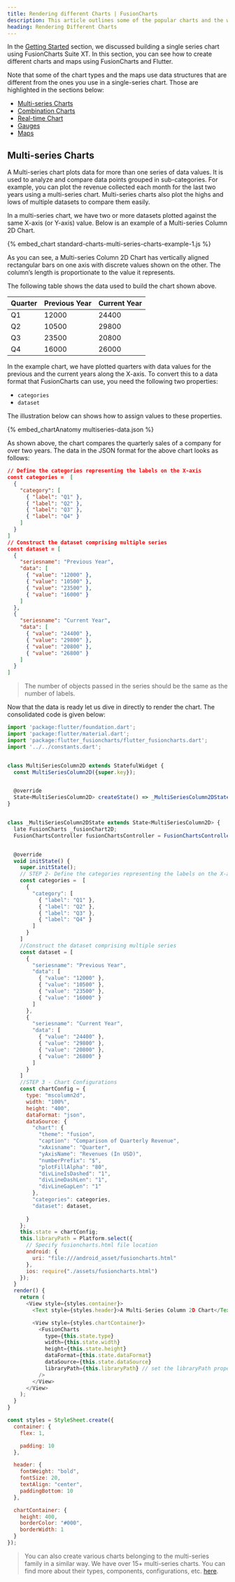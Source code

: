 ```yaml
---
title: Rendering different Charts | FusionCharts
description: This article outlines some of the popular charts and the way to render them with their respective data formats.
heading: Rendering Different Charts
---
```


In the [Getting Started](/getting-started/flutter/your-first-chart-using-flutter) section, we discussed building a single series chart using FusionCharts Suite XT. In this section, you can see how to create different charts and maps using FusionCharts and Flutter.

Note that some of the chart types and the maps use data structures that are different from the ones you use in a single-series chart. Those are highlighted in the sections below:
- [Multi-series Charts](/getting-started/flutter/rendering-different-charts-using-flutter#multi-series-charts)
- [Combination Charts](/getting-started/flutter/rendering-different-charts-using-flutter#combination-charts)
- [Real-time Chart](/getting-started/flutter/rendering-different-charts-using-flutter#real-time-charts)
- [Gauges](/getting-started/flutter/rendering-different-charts-using-flutter#gauges)
- [Maps](/getting-started/flutter/rendering-different-charts-using-flutter#maps)

## Multi-series Charts

A Multi-series chart plots data for more than one series of data values. It is used to analyze and compare data points grouped in sub-categories. For example, you can plot the revenue collected each month for the last two years using a multi-series chart. Multi-series charts also plot the highs and lows of multiple datasets to compare them easily.

In a multi-series chart, we have two or more datasets plotted against the same X-axis (or Y-axis) value. Below is an example of a Multi-series Column 2D Chart.

{% embed_chart standard-charts-multi-series-charts-example-1.js %}

As you can see, a Multi-series Column 2D Chart has vertically aligned rectangular bars on one axis with discrete values shown on the other. The column’s length is proportionate to the value it represents.

The following table shows the data used to build the chart shown above.

| Quarter | Previous Year | Current Year |
| ------- | ------------- | ------------ |
| Q1      | 12000         | 24400        |
| Q2      | 10500         | 29800        |
| Q3      | 23500         | 20800        |
| Q4      | 16000         | 26000        |

In the example chart, we have plotted quarters with data values for the previous and the current years along the X-axis. To convert this to a data format that FusionCharts can use, you need the following two properties:

- `categories`
- `dataset`

The illustration below can shows how to assign values to these properties.

{% embed_chartAnatomy multiseries-data.json %}

As shown above, the chart compares the quarterly sales of a company for over two years. The data in the JSON format for the above chart looks as follows:

```json
// Define the categories representing the labels on the X-axis
const categories =  [
  {
    "category": [
      { "label": "Q1" },
      { "label": "Q2" },
      { "label": "Q3" },
      { "label": "Q4" }
    ]
  }
]
// Construct the dataset comprising multiple series
const dataset = [
  {
    "seriesname": "Previous Year",
    "data": [
      { "value": "12000" },
      { "value": "10500" },
      { "value": "23500" },
      { "value": "16000" }
    ]
  },
  {
    "seriesname": "Current Year",
    "data": [
      { "value": "24400" },
      { "value": "29800" },
      { "value": "20800" },
      { "value": "26800" }
    ]
  }
]
```

> The number of objects passed in the series should be the same as the number of labels.

Now that the data is ready let us dive in directly to render the chart. The consolidated code is given below:

```javascript
import 'package:flutter/foundation.dart';
import 'package:flutter/material.dart';
import 'package:flutter_fusioncharts/flutter_fusioncharts.dart';
import '../../constants.dart';


class MultiSeriesColumn2D extends StatefulWidget {
  const MultiSeriesColumn2D({super.key});


  @override
  State<MultiSeriesColumn2D> createState() => _MultiSeriesColumn2DState();
}


class _MultiSeriesColumn2DState extends State<MultiSeriesColumn2D> {
  late FusionCharts _fusionChart2D;
  FusionChartsController fusionChartsController = FusionChartsController();


  @override
  void initState() {
    super.initState();
    // STEP 2- Define the categories representing the labels on the X-axis
    const categories =  [
      {
        "category": [
          { "label": "Q1" },
          { "label": "Q2" },
          { "label": "Q3" },
          { "label": "Q4" }
        ]
      }
    ]
    //Construct the dataset comprising multiple series
    const dataset = [
      {
        "seriesname": "Previous Year",
        "data": [
          { "value": "12000" },
          { "value": "10500" },
          { "value": "23500" },
          { "value": "16000" }
        ]
      },
      {
        "seriesname": "Current Year",
        "data": [
          { "value": "24400" },
          { "value": "29800" },
          { "value": "20800" },
          { "value": "26800" }
        ]
      }
    ]
    //STEP 3 - Chart Configurations
    const chartConfig = {
      type: "mscolumn2d",
      width: "100%",
      height: "400",
      dataFormat: "json",
      dataSource: {
        "chart": {
          "theme": "fusion",
          "caption": "Comparison of Quarterly Revenue",
          "xAxisname": "Quarter",
          "yAxisName": "Revenues (In USD)",
          "numberPrefix": "$",
          "plotFillAlpha": "80",
          "divLineIsDashed": "1",
          "divLineDashLen": "1",
          "divLineGapLen": "1"
        },
        "categories": categories,
        "dataset": dataset,
  
      }
    };
    this.state = chartConfig;
    this.libraryPath = Platform.select({
      // Specify fusioncharts.html file location
      android: {
        uri: "file:///android_asset/fusioncharts.html"
      },
      ios: require("./assets/fusioncharts.html")
    });
  }
  render() {
    return (
      <View style={styles.container}>
        <Text style={styles.header}>A Multi-Series Column 2D Chart</Text>

        <View style={styles.chartContainer}>
          <FusionCharts
            type={this.state.type}
            width={this.state.width}
            height={this.state.height}
            dataFormat={this.state.dataFormat}
            dataSource={this.state.dataSource}
            libraryPath={this.libraryPath} // set the libraryPath property
          />
        </View>
      </View>
    );
  }
}

const styles = StyleSheet.create({
  container: {
    flex: 1,

    padding: 10
  },

  header: {
    fontWeight: "bold",
    fontSize: 20,
    textAlign: "center",
    paddingBottom: 10
  },

  chartContainer: {
    height: 400,
    borderColor: "#000",
    borderWidth: 1
  }
});
```

> You can also create various charts belonging to the multi-series family in a similar way. We have over 15+ multi-series charts. You can find more about their types, components, configurations, etc. [here](/chart-guide/standard-charts/multi-series-charts).
